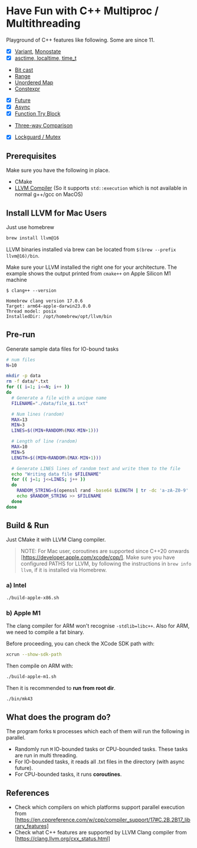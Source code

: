 # Have Fun with C++ Multiproc / Multithreading

Playground of C++ features like following. Some are since 11.

- [x] [Variant](https://en.cppreference.com/w/cpp/utility/variant), [Monostate](https://en.cppreference.com/w/cpp/utility/variant/monostate)
- [x] [asctime, localtime, time_t](https://en.cppreference.com/w/cpp/chrono/c/time)
- [Bit cast](https://en.cppreference.com/w/cpp/numeric/bit_cast)
- [Range](https://en.cppreference.com/w/cpp/ranges/range)
- [Unordered Map](https://en.cppreference.com/w/cpp/container/unordered_map)
- [Constexpr](https://en.cppreference.com/w/cpp/language/constexpr)
- [x] [Future](https://en.cppreference.com/w/cpp/thread/future)
- [x] [Async](https://en.cppreference.com/w/cpp/thread/async)
- [x] [Function Try Block](https://en.cppreference.com/w/cpp/language/function-try-block)
- [Three-way Comparison](https://en.cppreference.com/w/cpp/language/operator_comparison#Three-way_comparison)
- [x] [Lockguard / Mutex](https://en.cppreference.com/w/cpp/thread/lock_guard)

## Prerequisites

Make sure you have the following in place.

- CMake
- [LLVM Compiler](https://github.com/llvm/llvm-project/tree/main) (So it supports `std::execution` which is not available in normal g++/gcc on MacOS)

## Install LLVM for Mac Users

Just use homebrew

```sh
brew install llvm@16
```

LLVM binaries installed via brew can be located from `$(brew --prefix llvm@16)/bin`.

Make sure your LLVM  installed the right one for your architecture. The example shows the output printed from `cmake++` on Apple Silicon M1 machine

```
$ clang++ --version

Homebrew clang version 17.0.6
Target: arm64-apple-darwin23.0.0
Thread model: posix
InstalledDir: /opt/homebrew/opt/llvm/bin
```

## Pre-run

Generate sample data files for IO-bound tasks

```sh
# num files
N=10

mkdir -p data
rm -f data/*.txt
for (( i=1; i<=N; i++ ))
do
  # Generate a file with a unique name
  FILENAME="./data/file_$i.txt"

  # Num lines (random)
  MAX=13
  MIN=3
  LINES=$((MIN+RANDOM%(MAX-MIN+1)))

  # Length of line (random)
  MAX=10
  MIN=5
  LENGTH=$((MIN+RANDOM%(MAX-MIN+1)))

  # Generate LINES lines of random text and write them to the file
  echo "Writing data file $FILENAME"
  for (( j=1; j<=LINES; j++ ))
  do
    RANDOM_STRING=$(openssl rand -base64 $LENGTH | tr -dc 'a-zA-Z0-9' | head -c $LENGTH)
    echo $RANDOM_STRING >> $FILENAME
  done
done
```

## Build & Run

Just CMake it with LLVM Clang compiler.

> NOTE: For Mac user, coroutines are supported since C++20 onwards [https://developer.apple.com/xcode/cpp/]. Make sure you have configured PATHS for LLVM, by following the instructions in `brew info llvm`, if it is installed via Homebrew.

### a) Intel

```sh
./build-apple-x86.sh
```

### b) Apple M1

The clang compiler for ARM won't recognise `-stdlib=libc++`. Also for ARM, we need to compile a fat binary.

Before proceeding, you can check the XCode SDK path with:

```sh
xcrun --show-sdk-path
```

Then compile on ARM with:

```sh
./build-apple-m1.sh
```

Then it is recommended to **run from root dir**.

```sh
./bin/mk43
```

## What does the program do?

The program forks `N` processes which each of them will run the following in parallel.

- Randomly run `M` IO-bounded tasks or CPU-bounded tasks. These tasks are run in multi threading.
- For IO-bounded tasks, it reads all .txt files in the directory (with async future).
- For CPU-bounded tasks, it runs **coroutines**.

## References

- Check which compilers on which platforms support parallel execution from [https://en.cppreference.com/w/cpp/compiler_support/17#C.2B.2B17_library_features]
- Check what C++ features are supported by LLVM Clang compiler from [https://clang.llvm.org/cxx_status.html]

